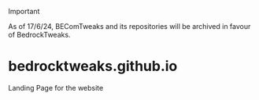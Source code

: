 > [!IMPORTANT]
> As of 17/6/24, BEComTweaks and its repositories will be archived in favour of BedrockTweaks.

# bedrocktweaks.github.io
Landing Page for the website
